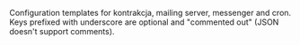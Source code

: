 Configuration templates for kontrakcja, mailing server, messenger and
cron. Keys prefixed with underscore are optional and "commented out"
(JSON doesn't support comments).
